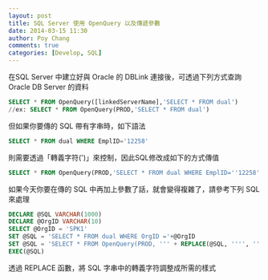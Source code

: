 ```yaml
---
layout: post
title: SQL Server 使用 OpenQuery 以及傳遞參數
date: 2014-03-15 11:30
author: Poy Chang
comments: true
categories: [Develop, SQL]
---
```

在SQL Server 中建立好與 Oracle 的 DBLink 連接後，可透過下列方式查詢 Oracle DB Server 的資料

```sql
SELECT * FROM OpenQuery([linkedServerName],'SELECT * FROM dual')
//ex: SELECT * FROM OpenQuery(PROD,'SELECT * FROM dual')
```

但如果你要傳的 SQL 帶有字串時，如下語法

```sql
SELECT * FROM dual WHERE EmplID='12258'
```

則需要透過「轉義字符(')」來控制，因此SQL修改成如下的方式傳值

```sql
SELECT * FROM OpenQuery(PROD,'SELECT * FROM dual WHERE EmplID=''12258''')
```

如果今天你要在傳的 SQL 中再加上參數了話，就會變得複雜了，請參考下列 SQL 來處理

```sql
DECLARE @SQL VARCHAR(1000)
DECLARE @OrgID VARCHAR(10)
SELECT @OrgID = 'SPK1'
SET @SQL = 'SELECT * FROM dual WHERE OrgID ='+@OrgID
SET @SQL = 'SELECT * FROM OpenQuery(PROD, ''' + REPLACE(@SQL, '''', '''''') + ''')'
EXEC(@SQL)
```

透過 REPLACE 函數，將 SQL 字串中的轉義字符調整成所需的樣式
